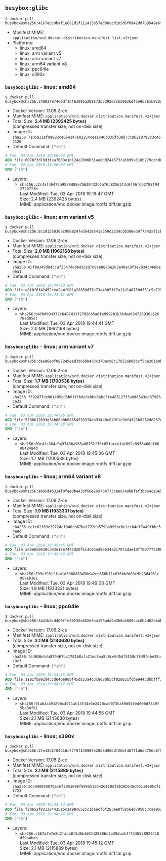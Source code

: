 ## `busybox:glibc`

```console
$ docker pull busybox@sha256:4167e8c0baf1e881d1f111413b57ed08ccd105d6f0942dd709949e6f1a7adc6b
```

-	Manifest MIME: `application/vnd.docker.distribution.manifest.list.v2+json`
-	Platforms:
	-	linux; amd64
	-	linux; arm variant v5
	-	linux; arm variant v7
	-	linux; arm64 variant v8
	-	linux; ppc64le
	-	linux; s390x

### `busybox:glibc` - linux; amd64

```console
$ docker pull busybox@sha256:248837874e6df1df6309ba268172d5392e3cb5062bdf6e9d261b8c2d3115b7b7
```

-	Docker Version: 17.06.2-ce
-	Manifest MIME: `application/vnd.docker.distribution.manifest.v2+json`
-	Total Size: **2.4 MB (2392425 bytes)**  
	(compressed transfer size, not on-disk size)
-	Image ID: `sha256:7105a21af0a882ce054147602254ce11c46c035fb3eb73c86218790c3c462126`
-	Default Command: `["sh"]`

```dockerfile
# Tue, 03 Apr 2018 18:56:04 GMT
ADD file:6076f3d1bd3fea7063e1d124e2006b31ae8dd244573ca6b95a316b279cdcd878 in / 
# Tue, 03 Apr 2018 18:56:04 GMT
CMD ["sh"]
```

-	Layers:
	-	`sha256:c2c4afd6472a9579d88e75630432c6a76c82563f3c6f96fdb2788f9427297ffb`  
		Last Modified: Tue, 03 Apr 2018 19:16:47 GMT  
		Size: 2.4 MB (2392425 bytes)  
		MIME: application/vnd.docker.image.rootfs.diff.tar.gzip

### `busybox:glibc` - linux; arm variant v5

```console
$ docker pull busybox@sha256:8c10156836ac9868247ed6428641a559d2334cd0366eb0f7343af1cb7cf2fcc6
```

-	Docker Version: 17.06.2-ce
-	Manifest MIME: `application/vnd.docker.distribution.manifest.v2+json`
-	Total Size: **2.0 MB (1962168 bytes)**  
	(compressed transfer size, not on-disk size)
-	Image ID: `sha256:85f8a349db43caf2547d8de43c887c9a60876e207e40ac8f3e7834c468bee6a1`
-	Default Command: `["sh"]`

```dockerfile
# Tue, 03 Apr 2018 19:44:10 GMT
ADD file:e8f8f6f42452cea2a4f981a28850d77e73a4305ff7a11d148750df51c5a729d8 in / 
# Tue, 03 Apr 2018 19:44:11 GMT
CMD ["sh"]
```

-	Layers:
	-	`sha256:b4f0db94372c6407431f27026b5a0fe999201b36dea694726930c62678ad05d7`  
		Last Modified: Tue, 03 Apr 2018 19:44:41 GMT  
		Size: 2.0 MB (1962168 bytes)  
		MIME: application/vnd.docker.image.rootfs.diff.tar.gzip

### `busybox:glibc` - linux; arm variant v7

```console
$ docker pull busybox@sha256:dae86edf087249ead3d60bb433c370ac96c17652ab6bbcf5ba201b9bd05f1d31
```

-	Docker Version: 17.06.2-ce
-	Manifest MIME: `application/vnd.docker.distribution.manifest.v2+json`
-	Total Size: **1.7 MB (1700538 bytes)**  
	(compressed transfer size, not on-disk size)
-	Image ID: `sha256:f392477de001405cd3b61ffbda3ebba0ebc5fe485127f3a8d8643ae37966ca33`
-	Default Command: `["sh"]`

```dockerfile
# Tue, 03 Apr 2018 19:44:26 GMT
ADD file:5780012693e54b88b8b68654539374eb934a8c820f1c9bf4323b9252d8237a2e in / 
# Tue, 03 Apr 2018 19:44:28 GMT
CMD ["sh"]
```

-	Layers:
	-	`sha256:09c41c864c0497486a963a08732f76c85facedfaf092e8938466af6690424a4d`  
		Last Modified: Tue, 03 Apr 2018 19:45:06 GMT  
		Size: 1.7 MB (1700538 bytes)  
		MIME: application/vnd.docker.image.rootfs.diff.tar.gzip

### `busybox:glibc` - linux; arm64 variant v8

```console
$ docker pull busybox@sha256:eb95d4b324f0fee8b4438f66e269764773cee9748b8fef3bb64c18e5ac96a561
```

-	Docker Version: 17.06.2-ce
-	Manifest MIME: `application/vnd.docker.distribution.manifest.v2+json`
-	Total Size: **1.9 MB (1933331 bytes)**  
	(compressed transfer size, not on-disk size)
-	Image ID: `sha256:cefc62f09c29724cf940cb67ba1722db579ba999bc6e1ccb4df7a49fbbc54a9c`
-	Default Command: `["sh"]`

```dockerfile
# Tue, 03 Apr 2018 19:45:45 GMT
ADD file:ae3e850030ca83e18e7477d20fbc4c0aed9e534e31787adae19ff0077733882a in / 
# Tue, 03 Apr 2018 19:45:46 GMT
CMD ["sh"]
```

-	Layers:
	-	`sha256:793cf931ffe41d3988863450d42cc656b11c636bbfd83c9b23d4961c957ab182`  
		Last Modified: Tue, 03 Apr 2018 19:49:00 GMT  
		Size: 1.9 MB (1933331 bytes)  
		MIME: application/vnd.docker.image.rootfs.diff.tar.gzip

### `busybox:glibc` - linux; ppc64le

```console
$ docker pull busybox@sha256:3441b8cd400ffe80230a802e3a4158ada9a306e4869cac8b4d02eb4b8b7fbf3b
```

-	Docker Version: 17.06.2-ce
-	Manifest MIME: `application/vnd.docker.distribution.manifest.v2+json`
-	Total Size: **2.1 MB (2143630 bytes)**  
	(compressed transfer size, not on-disk size)
-	Image ID: `sha256:fdd636eb4a879467bc1781b8afa21ed5ea8c8ce6d5df5158c2849febe38ac3cf`
-	Default Command: `["sh"]`

```dockerfile
# Tue, 03 Apr 2018 19:44:15 GMT
ADD file:1181fb892d435d640e98bf45d853a4b3c9d80b5cf028831fcbe9443dbbfff32e in / 
# Tue, 03 Apr 2018 19:44:17 GMT
CMD ["sh"]
```

-	Layers:
	-	`sha256:91ab2ab91890c4971ab13f34e6e2420cad073ba59d5bfe4000d7849f5bd84f91`  
		Last Modified: Tue, 03 Apr 2018 19:44:55 GMT  
		Size: 2.1 MB (2143630 bytes)  
		MIME: application/vnd.docker.image.rootfs.diff.tar.gzip

### `busybox:glibc` - linux; s390x

```console
$ docker pull busybox@sha256:2fe42d1f04b16c77f9f14898fe28d8d98ddf26bfd67f1d6dd756c6f502aa5b41
```

-	Docker Version: 17.06.2-ce
-	Manifest MIME: `application/vnd.docker.distribution.manifest.v2+json`
-	Total Size: **2.1 MB (2115889 bytes)**  
	(compressed transfer size, not on-disk size)
-	Image ID: `sha256:2dc4480488766cef2851096f699e5156426119df8b38b636c90114e85cf1f723`
-	Default Command: `["sh"]`

```dockerfile
# Tue, 03 Apr 2018 19:44:24 GMT
ADD file:f20652f82132442515c1a98c6525c1baecf6f283ae8f5956eb7050c7cae95267 in / 
# Tue, 03 Apr 2018 19:44:24 GMT
CMD ["sh"]
```

-	Layers:
	-	`sha256:c567a7e7e8d2faba0f5d0b4d02428886c2e39dba14f7336538929410df9a4bab`  
		Last Modified: Tue, 03 Apr 2018 19:45:12 GMT  
		Size: 2.1 MB (2115889 bytes)  
		MIME: application/vnd.docker.image.rootfs.diff.tar.gzip
